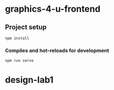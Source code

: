 # graphics-4-u-frontend

## Project setup
```
npm install
```

### Compiles and hot-reloads for development
```
npm run serve
```
# design-lab1
